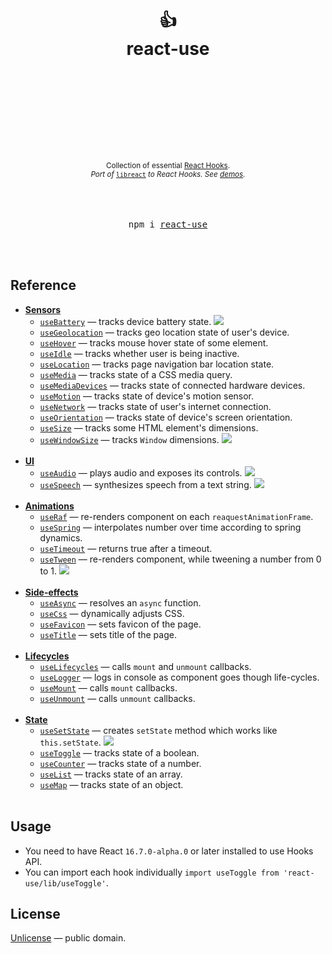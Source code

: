 <div align="center">
  <h1>
    <br/>
    <br/>
    👍
    <br />
    react-use
    <br />
    <br />
    <br />
    <br />
  </h1>
  <sup>
    <br />
    <br />
    <br />
    Collection of essential <a href="https://reactjs.org/docs/hooks-intro.html">React Hooks</a>.</em>
    <br />
    <em>Port of</em> <a href="https://github.com/streamich/libreact"><code>libreact</code></a> <em>to React Hooks. See <a href="http://streamich.github.io/react-use">demos</a>.</em>
  </sup>
  <br />
  <br />
  <br />
  <br />
  <pre>npm i <a href="https://www.npmjs.com/package/react-use">react-use</a></pre>
  <br />
  <br />
</div>


## Reference

- [__Sensors__](./docs/Sensors.md)
   - [`useBattery`](./docs/useBattery.md) &mdash; tracks device battery state. [![][img-demo]](https://codesandbox.io/s/qlvn662zww)
   - [`useGeolocation`](./docs/useGeolocation.md) &mdash; tracks geo location state of user's device.
   - [`useHover`](./docs/useHover.md) &mdash; tracks mouse hover state of some element.
   - [`useIdle`](./docs/useIdle.md) &mdash; tracks whether user is being inactive.
   - [`useLocation`](./docs/useLocation.md) &mdash; tracks page navigation bar location state.
   - [`useMedia`](./docs/useMedia.md) &mdash; tracks state of a CSS media query.
   - [`useMediaDevices`](./docs/useMediaDevices.md) &mdash; tracks state of connected hardware devices.
   - [`useMotion`](./docs/useMotion.md) &mdash; tracks state of device's motion sensor.
   - [`useNetwork`](./docs/useNetwork.md) &mdash; tracks state of user's internet connection.
   - [`useOrientation`](./docs/useOrientation.md) &mdash; tracks state of device's screen orientation.
   - [`useSize`](./docs/useSize.md) &mdash; tracks some HTML element's dimensions.
   - [`useWindowSize`](./docs/useWindowSize.md) &mdash; tracks `Window` dimensions. [![][img-demo]](https://codesandbox.io/s/m7ln22668)
     <br/>
     <br/>
- [__UI__](./docs/UI.md)
   - [`useAudio`](./docs/useAudio.md) &mdash; plays audio and exposes its controls. [![][img-demo]](https://codesandbox.io/s/5v7q47knwl)
   - [`useSpeech`](./docs/useSpeech.md) &mdash; synthesizes speech from a text string. [![][img-demo]](https://codesandbox.io/s/n090mqz69m)
     <br/>
     <br/>
- [__Animations__](./docs/Animations.md)
   - [`useRaf`](./docs/useRaf.md) &mdash; re-renders component on each `reaquestAnimationFrame`.
   - [`useSpring`](./docs/useSpring.md) &mdash; interpolates number over time according to spring dynamics.
   - [`useTimeout`](./docs/useTimeout.md) &mdash; returns true after a timeout.
   - [`useTween`](./docs/useTween.md) &mdash; re-renders component, while tweening a number from 0 to 1. [![][img-demo]](https://codesandbox.io/s/52990wwzyl)
     <br/>
     <br/>
- [__Side-effects__](./docs/Side-effects.md)
   - [`useAsync`](./docs/useAsync.md) &mdash; resolves an `async` function.
   - [`useCss`](./docs/useCss.md) &mdash; dynamically adjusts CSS.
   - [`useFavicon`](./docs/useFavicon.md) &mdash; sets favicon of the page.
   - [`useTitle`](./docs/useTitle.md) &mdash; sets title of the page.
     <br/>
     <br/>
- [__Lifecycles__](./docs/Lifecycles.md)
   - [`useLifecycles`](./docs/useLifecycles.md) &mdash; calls `mount` and `unmount` callbacks.
   - [`useLogger`](./docs/useLogger.md) &mdash; logs in console as component goes though life-cycles.
   - [`useMount`](./docs/useMount.md) &mdash; calls `mount` callbacks.
   - [`useUnmount`](./docs/useUnmount.md) &mdash; calls `unmount` callbacks.
     <br/>
     <br/>
- [__State__](./docs/State.md)
   - [`useSetState`](./docs/useSetState.md) &mdash; creates `setState` method which works like `this.setState`. [![][img-demo]](https://codesandbox.io/s/n75zqn1xp0)
   - [`useToggle`](./docs/useToggle.md) &mdash; tracks state of a boolean.
   - [`useCounter`](./docs/useCounter.md) &mdash; tracks state of a number.
   - [`useList`](./docs/useList.md) &mdash; tracks state of an array.
   - [`useMap`](./docs/useMap.md) &mdash; tracks state of an object.
     <br/>
     <br/>


## Usage

- You need to have React `16.7.0-alpha.0` or later installed to use Hooks API.
- You can import each hook individually `import useToggle from 'react-use/lib/useToggle'`.


## License

[Unlicense](./LICENSE) &mdash; public domain.


[img-demo]: https://img.shields.io/badge/demo-%20%20%20%F0%9F%9A%80-green.svg
